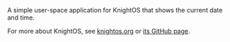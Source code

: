 A simple user-space application for KnightOS that shows the current date and time.

For more about KnightOS, see [knightos.org](http://knightos.org) or [its GitHub page](https://github.com/KnightOS).
